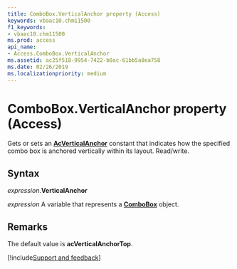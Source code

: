 ```yaml
---
title: ComboBox.VerticalAnchor property (Access)
keywords: vbaac10.chm11500
f1_keywords:
- vbaac10.chm11500
ms.prod: access
api_name:
- Access.ComboBox.VerticalAnchor
ms.assetid: ac25f518-9954-7422-b0ac-61bb5a8ea758
ms.date: 02/26/2019
ms.localizationpriority: medium
---
```



# ComboBox.VerticalAnchor property (Access)

Gets or sets an **[AcVerticalAnchor](Access.AcVerticalAnchor.md)** constant that indicates how the specified combo box is anchored vertically within its layout. Read/write.


## Syntax

_expression_.**VerticalAnchor**

_expression_ A variable that represents a **[ComboBox](Access.ComboBox.md)** object.


## Remarks

The default value is **acVerticalAnchorTop**.




[!include[Support and feedback](~/includes/feedback-boilerplate.md)]